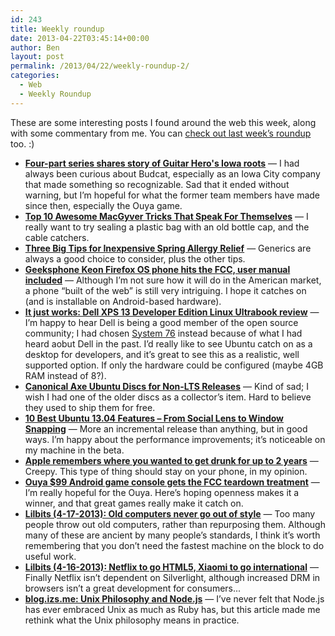 ```yaml
---
id: 243
title: Weekly roundup
date: 2013-04-22T03:45:14+00:00
author: Ben
layout: post
permalink: /2013/04/22/weekly-roundup-2/
categories:
  - Web
  - Weekly Roundup
---
```

These are some interesting posts I found around the web this week, along with some commentary from me. You can [check out last week&#8217;s roundup](http://www.benjaminoakes.com/2013/04/14/weekly-roundup/) too. :)

  * **<a target="_blank" href="http://www.siliconprairienews.com/2013/04/four-part-series-shares-story-of-guitar-hero-s-iowa-roots?utm_source=feedburner&#038;utm_medium=feed&#038;utm_campaign=Feed%3A+siliconprairienews%2Fnational+%28Silicon+Prairie+News+-+National%29">Four-part series shares story of Guitar Hero's Iowa roots</a>** &mdash; I had always been curious about Budcat, especially as an Iowa City company that made something so recognizable. Sad that it ended without warning, but I&#8217;m hopeful for what the former team members have made since then, especially the Ouya game.
  * **<a target="_blank" href="http://lifehacker.com/top-10-awesome-macgyver-tricks-that-speak-for-themselve-476433796">Top 10 Awesome MacGyver Tricks That Speak For Themselves</a>** &mdash; I really want to try sealing a plastic bag with an old bottle cap, and the cable catchers.
  * **<a target="_blank" href="http://www.thesimpledollar.com/2013/04/16/three-big-tips-for-inexpensive-spring-allergy-relief/?utm_source=feedburner&#038;utm_medium=feed&#038;utm_campaign=Feed%3A+thesimpledollar+%28The+Simple+Dollar%29">Three Big Tips for Inexpensive Spring Allergy Relief</a>** &mdash; Generics are always a good choice to consider, plus the other tips.
  * **<a target="_blank" href="http://liliputing.com/2013/04/geeksphone-keon-firefox-os-phone-hits-the-fcc-user-manual-included.html?utm_source=feedburner&#038;utm_medium=feed&#038;utm_campaign=Feed%3A+Liliputing+%28Liliputing%29">Geeksphone Keon Firefox OS phone hits the FCC, user manual included</a>** &mdash; Although I&#8217;m not sure how it will do in the American market, a phone &#8220;built of the web&#8221; is still very intriguing. I hope it catches on (and is installable on Android-based hardware).
  * **<a target="_blank" href="http://arstechnica.com/gadgets/2013/04/it-just-works-dell-xps-13-developer-edition-linux-ultrabook-review/">It just works: Dell XPS 13 Developer Edition Linux Ultrabook review</a>** &mdash; I&#8217;m happy to hear Dell is being a good member of the open source community; I had chosen [System 76](https://www.system76.com/) instead because of what I had heard aobut Dell in the past. I&#8217;d really like to see Ubuntu catch on as a desktop for developers, and it&#8217;s great to see this as a realistic, well supported option. If only the hardware could be configured (maybe 4GB RAM instead of 8?).
  * **<a target="_blank" href="http://www.omgubuntu.co.uk/2013/04/canonical-ditching-ubuntu-cdsdvds-for-non-lts?utm_source=feedburner&#038;utm_medium=feed&#038;utm_campaign=Feed%3A+d0od+%28OMG%21+Ubuntu%21%29">Canonical Axe Ubuntu Discs for Non-LTS Releases</a>** &mdash; Kind of sad; I wish I had one of the older discs as a collector&#8217;s item. Hard to believe they used to ship them for free.
  * **<a target="_blank" href="http://www.omgubuntu.co.uk/2013/04/new-ubuntu-13-04-features?utm_source=feedburner&#038;utm_medium=feed&#038;utm_campaign=Feed%3A+d0od+%28OMG%21+Ubuntu%21%29">10 Best Ubuntu 13.04 Features – From Social Lens to Window Snapping</a>** &mdash; More an incremental release than anything, but in good ways. I&#8217;m happy about the performance improvements; it&#8217;s noticeable on my machine in the beta.
  * **<a target="_blank" href="http://arstechnica.com/apple/2013/04/apple-remembers-where-you-wanted-to-get-drunk-for-up-to-2-years/">Apple remembers where you wanted to get drunk for up to 2 years</a>** &mdash; Creepy. This type of thing should stay on your phone, in my opinion.
  * **<a target="_blank" href="http://liliputing.com/2013/04/ouya-99-android-game-console-gets-the-fcc-teardown-treatment.html?utm_source=feedburner&#038;utm_medium=feed&#038;utm_campaign=Feed%3A+Liliputing+%28Liliputing%29">Ouya $99 Android game console gets the FCC teardown treatment</a>** &mdash; I&#8217;m really hopeful for the Ouya. Here&#8217;s hoping openness makes it a winner, and that great games really make it catch on.
  * **<a target="_blank" href="http://www.pcworld.com/article/249951/if_it_aint_broke_dont_fix_it_ancient_computers_in_use_today.html">Lilbits (4-17-2013): Old computers never go out of style</a>** &mdash; Too many people throw out old computers, rather than repurposing them. Although many of these are ancient by many people&#8217;s standards, I think it&#8217;s worth remembering that you don&#8217;t need the fastest machine on the block to do useful work.
  * **<a target="_blank" href="http://liliputing.com/2013/04/lilbits-4-16-2013-netflix-to-go-html5-xiaomi-to-go-international.html?utm_source=feedburner&#038;utmmedium=feed&#038;utm_campaign=Feed%3A+Liliputing+%28Liliputing%29">Lilbits (4-16-2013): Netflix to go HTML5, Xiaomi to go international</a>** &mdash; Finally Netflix isn&#8217;t dependent on Silverlight, although increased DRM in browsers isn&#8217;t a great development for consumers...
  * **<a target="_blank" href="http://blog.izs.me/post/48281998870/unix-philosophy-and-node-js?utm_source=javascriptweekly&#038;utm_medium=email">blog.izs.me: Unix Philosophy and Node.js</a>** &mdash; I&#8217;ve never felt that Node.js has ever embraced Unix as much as Ruby has, but this article made me rethink what the Unix philosophy means in practice.